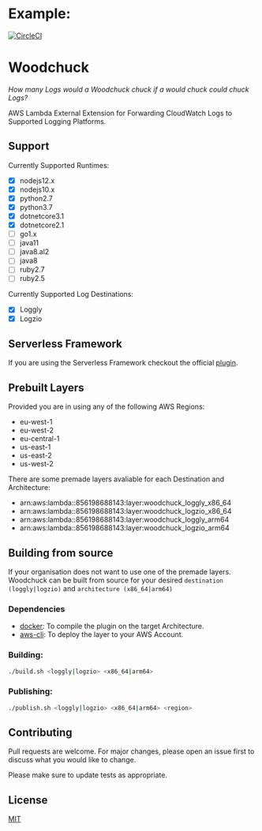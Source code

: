 # Example:
[![CircleCI](https://circleci.com/gh/totallymoney/woodchuck.svg?style=svg)](https://circleci.com/gh/totallymoney/woodchuck)

# Woodchuck

_How many Logs would a Woodchuck chuck if a would chuck could chuck Logs?_

AWS Lambda External Extension for Forwarding CloudWatch Logs to Supported Logging Platforms.

## Support

Currently Supported Runtimes:
* [x] nodejs12.x
* [x] nodejs10.x
* [x] python2.7
* [x] python3.7
* [x] dotnetcore3.1
* [x] dotnetcore2.1
* [ ] go1.x
* [ ] java11
* [ ] java8.al2
* [ ] java8
* [ ] ruby2.7
* [ ] ruby2.5

Currently Supported Log Destinations:
* [x] Loggly
* [x] Logzio

## Serverless Framework

If you are using the Serverless Framework checkout the official [plugin](https://github.com/klaatu01/serverless-plugin-woodchuck).

## Prebuilt Layers

Provided you are in using any of the following AWS Regions:
  - eu-west-1
  - eu-west-2
  - eu-central-1
  - us-east-1
  - us-east-2
  - us-west-2

There are some premade layers avaliable for each Destination and Architecture:
  - arn:aws:lambda:<region>:856198688143:layer:woodchuck_loggly_x86_64
  - arn:aws:lambda:<region>:856198688143:layer:woodchuck_logzio_x86_64
  - arn:aws:lambda:<region>:856198688143:layer:woodchuck_loggly_arm64
  - arn:aws:lambda:<region>:856198688143:layer:woodchuck_logzio_arm64

## Building from source

If your organisation does not want to use one of the premade layers. Woodchuck can be built from source for your desired `destination (loggly|logzio)` and `architecture (x86_64|arm64)`

### Dependencies
 - [docker](https://github.com/docker/cli): To compile the plugin on the target Architecture.
 - [aws-cli](https://github.com/aws/aws-cli): To deploy the layer to your AWS Account.
 
### Building:
```bash
./build.sh <loggly|logzio> <x86_64|arm64>
```

### Publishing:
```bash
./publish.sh <loggly|logzio> <x86_64|arm64> <region>
```

## Contributing
Pull requests are welcome. For major changes, please open an issue first to discuss what you would like to change.

Please make sure to update tests as appropriate.

## License
[MIT](https://choosealicense.com/licenses/mit/)
